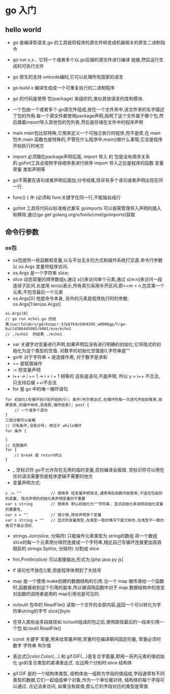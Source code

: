 # go 入门
## hello world
* go 是编译型语言,go 的工具链将程序的源文件转变成机器相关的原生二进制指令
* go run x,x... 它将一个或者多个以.go后缀的源文件进行编译 链接,然后运行生成的可执行文件
* go 原生的支持 unicode编码,它可以处理所有国家的语言
* go build x 编译生成成一个可重复执行的二进制程序

* go 的代码是使用 包(package) 来组织的,类似其他语言的库和模块.
* 一个包由一个或者多个.go源文件组成,放在一个文件夹中,该文件夹的名字描述了包的作用.每一个源文件都使用package声明,指明了这个文件属于哪个包,然后跟着import导入其他包的包列表,然后是存储在文件中的程序声明
* main main包比较特殊,它用来定义一个可独立执行的程序,而不是库,在 main 包中,main 函数也是特殊的,不管在什么程序中,main()做什么事情,它总是程序开始执行的地方
* import 必须跟在package声明后面, import 导入 的 包是没有顺序关系的.gofmt工具会按照字母顺序表进行排序  import 导入之后是程序的函数 变量 常量 类型声明等
* go不需要在语句或者声明后面加;分号结尾,除非有多个语句或者声明出现在同一行.
* func() { 中 {必须和 func关键字在同一行,不能独自成行
* gofmt 工具将代码以标准格式重写 goimports 可以按需管理导入声明的插入和移除,通过(go get golang.org/x/tools/cmd/goimports)获取

## 命令行参数
### os包
* os包提供一些函数和变量,以与平台无关的方式和操作系统打交道.命令行参数以 os.Args 变量供程序访问.
* os.Args 是一个字符串 slice;
* slice 动态容量的顺序数组s,通过 s[i]来访问单个元素,通过 s[m:n]来访问一段连续子区间,长度用 len(s)表示,所有索引采用半开区间,即>=m   < n,包含第一个元素,不包含最后一个元素
* os.Args[0] 他是命令本身, 另外的元素是程序执行时的参数. os.Args[1:len(os.Args)]
```
os.Args[0]
// go run echo1.go 的结果/var/folders/gd/6znpcr_57pb7k9s59h0395_w0000gp/T/go-build366445065/b001/exe/echo1
// ./echo1  的结果 ./echo1
```
* var 关键字对变量进行声明,如果声明后没有进行明确的初始化,它将隐式的初始化为这个类型的空值. 对数字的初始化空值是0,字符串是""
* go中 对于字符串 + 是连接作用, 对于数字是求和
* += 是赋值操作
* := 短变量声明
* i++  -> i += 1 -> i = i + 1 相等的 这些是语句,不是声明, 所以 y = i++ 不合法, 只支持后缀 ++i不合法
* for 是 go 中的唯一循环语句. 

```
for 初始化(在循环执行前开始执行); 条件(布尔表达式,在循环的每一次迭代开始前推演,结果是真,则循环继续,变成假,循环结束); post {
    // 一个或多个语句
}
三部分都可以省略
// 只有条件,没有分号; 相当于 while循环
for 条件 {

}
// 无限循环
for {
    // break 或 return终止
}
```

* _ 空标识符  go不允许存在无用的临时变量,否则编译会报错. 空标识符可以用在任何语法需要但是程序逻辑不需要的地方
* 变量声明方式:

```
s := ""             // 使用多 短变量声明简洁,通常用在函数内部使用,不适合包级别的变量, 隐式声明的初始化来声明变量的不重要
var s string        // 使用多 默认初始化为""字符串, 显式初始化来说明初始化变量的重要性,
var s = ""          // 很少用,除非声明多个变量
var s string = ""   // 显式的变量类型,在类型一致的情况下是冗余的,在类型不一致的情况下是必须的.
```

* strings.Join(slice, 分隔符) 只能操作元素类型为 string的数组 将一个数组 slice的每一个元素用分隔符连接成一个字符串,相比自己写循环连接更加高效  相反的 strings.Split(s, 分隔符) 分割成 slice
* fmt.Println(slice) 可以直接输出,形式为:[php java py js]
* if 语句也不放在()里,但是程序体用到了大括号
* map 是一个使用 make创建的数据结构的引用.当一个 map 被传递给一个函数时,函数接收到这个引用的副本,所以被调用函数中对于 map 数据结构中的改变对函数的调用者是用的 map引用也是可见的.

* io/ioutil 包中的 ReadFile() 读取一个文件的全部内容,返回一个可以转化为字符串string的字节 slice[]byte
* 在导入那些由多段路径如 io/ioutil组成的包之后,使用路径最后的一段来引用一个包 如:ioutil.ReadFile()
* const 关键字 常量,用来给常量声明,常量时在编译期间固定的量, 常量必须时数字 字符串 布尔值
* 表达式[]color.Color{...} 和 gif.GIF{...}是复合字面量,即用一系列元素的值初始化 go的复合类型的紧凑表达式. 左边两个分别时:slice 结构体
* gif.GIF 是的一个结构体类型, 结构体由一组称为字段的值组成,字段通常有不同类型的数据,它们一起组成单个对象,作为一个单位被对待, 结构体的每个字段可以通过. 点记法来访问, 如果没有赋值,那么它的字段对应的类型是零值